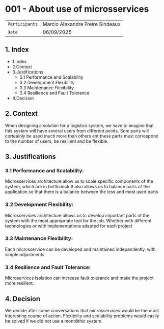 # 001 - About use of microsservices

|||
|---|---|
|`Participants`| Marcio Alexandre Freire Sindeaux|
|`Date`| 06/09/2025 |

## 1. Index
 * 1.Index
 * 2.Context
 * 3.Justifications
    * 3.1 Performance and Scalability
    * 3.2 Development Flexibility
    * 3.3 Maintenance Flexibility
    * 3.4 Resilience and Fault Tolerance
 * 4.Decision

## 2. Context
When designing a solution for a logistics system, we have to imagine that this system will have several users from different points. Som parts will certeainly be used much more than others ant these parts must correspond to the number of users, be resilient and be flexible.

## 3. Justifications
### 3.1 Performance and Scalability:  
   Microsservices architecture allow us to scale specific components of the system, which are in bottloneck.It also allows us to balance parts of the application so that there is a balance between the less and most used parts
### 3.2 Development Flexibility: 
   Microsservices architecture allows us to develop important parts of the system with the most appropriate tool for the job. Whether with different technologies or with implementations adapted for each project
### 3.3 Maintenance Flexibility:
   Each microsservice can be developed and maintained independently, with simple adjustments
### 3.4 Resilience and Fault Tolerance: 
   Microservices Isolation can increase fault tolerance and make the project more resilient.

## 4. Decision
We decide after some conversations that microsservices would be the most interesting course of action. Flexibility and scalability problems would easily be solved if we did not use a monolithic system. 


